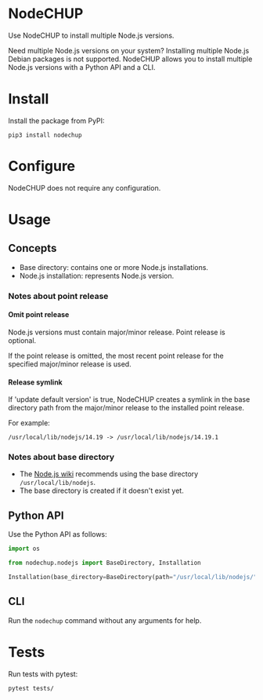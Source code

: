 # NodeCHUP

Use NodeCHUP to install multiple Node.js versions.

Need multiple Node.js versions on your system? Installing multiple Node.js Debian packages is not supported. NodeCHUP allows you to install multiple Node.js versions with a Python API and a CLI.

# Install

Install the package from PyPI:

    pip3 install nodechup

# Configure

NodeCHUP does not require any configuration.

# Usage

## Concepts

* Base directory: contains one or more Node.js installations.
* Node.js installation: represents Node.js version.

### Notes about point release

#### Omit point release

Node.js versions must contain major/minor release. Point release is optional.

If the point release is omitted, the most recent point release for the specified major/minor release is used.

#### Release symlink

If 'update default version' is true, NodeCHUP creates a symlink in the base directory path from the major/minor release to the installed point release.

For example:

    /usr/local/lib/nodejs/14.19 -> /usr/local/lib/nodejs/14.19.1

### Notes about base directory

* The [Node.js wiki](https://github.com/nodejs/help/wiki/Installation) recommends using the base directory `/usr/local/lib/nodejs`.
* The base directory is created if it doesn't exist yet.

## Python API

Use the Python API as follows:

```python
import os

from nodechup.nodejs import BaseDirectory, Installation

Installation(base_directory=BaseDirectory(path="/usr/local/lib/nodejs/"), version="14.19.1").download(update_default_version=True)
```

## CLI

Run the `nodechup` command without any arguments for help.

# Tests

Run tests with pytest:

    pytest tests/
